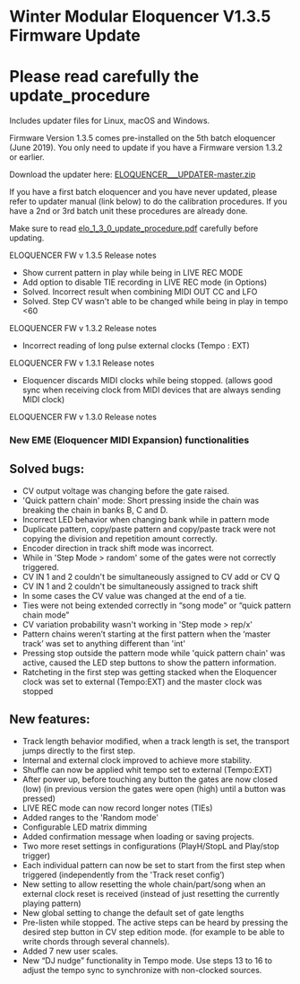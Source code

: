 # Winter Modular Eloquencer V1.3.5 Firmware Update
# Please read carefully the update_procedure


Includes updater files for Linux, macOS and Windows.

Firmware Version 1.3.5 comes pre-installed on the 5th batch eloquencer (June 2019). You only need to update if you have a Firmware version 1.3.2 or earlier. 

Download the updater here: [ELOQUENCER___UPDATER-master.zip](https://github.com/enoughframes/ELOQUENCER___UPDATER/archive/master.zip)

If you have a first batch eloquencer and you have never updated, please refer to updater manual (link below) to do the calibration procedures. If you have a 2nd or 3rd batch unit these procedures are already done.

Make sure to read [elo_1_3_0_update_procedure.pdf](https://github.com/enoughframes/ELOQUENCER___UPDATER/blob/master/elo_1.3.0_update_procedure.pdf) carefully before updating.

ELOQUENCER FW v 1.3.5 Release notes
- Show current pattern in play while being in LIVE REC MODE
- Add option to disable TIE recording in LIVE REC mode (in Options)
- Solved. Incorrect result when combining MIDI OUT CC and LFO
- Solved. Step CV wasn't able to be changed while being in play in tempo <60

ELOQUENCER FW v 1.3.2 Release notes
- Incorrect reading of long pulse external clocks (Tempo : EXT)

ELOQUENCER FW v 1.3.1 Release notes
- Eloquencer discards MIDI clocks while being stopped. (allows good sync when receiving clock from MIDI devices that are always sending MIDI clock) 

ELOQUENCER FW v 1.3.0 Release notes
### New EME (Eloquencer MIDI Expansion) functionalities
## Solved bugs:
- CV output voltage was changing before the gate raised.
- 'Quick pattern chain' mode: Short pressing inside the chain was breaking the chain in banks B, C and D.
- Incorrect LED behavior when changing bank while in pattern mode
- Duplicate pattern, copy/paste pattern and copy/paste track were not copying the division and repetition amount correctly.
- Encoder direction in track shift mode was incorrect.
- While in 'Step Mode > random' some of the gates were not correctly triggered.
- CV IN 1 and 2 couldn't be simultaneously assigned to CV add or CV Q
- CV IN 1 and 2 couldn't be simultaneously assigned to track shift
- In some cases the CV value was changed at the end of a tie.
- Ties were not being extended correctly in “song mode” or “quick pattern chain mode”
- CV variation probability wasn't working in 'Step mode > rep/x'
- Pattern chains weren’t starting at the first pattern when the ‘master track’ was set to anything different than 'int'
- Pressing stop outside the pattern mode while 'quick pattern chain' was active, caused the LED step buttons to show the pattern information.
- Ratcheting in the first step was getting stacked when the Eloquencer clock was set to external (Tempo:EXT) and the master clock was stopped
## New features:
- Track length behavior modified, when a track length is set, the transport jumps directly to the first step.
- Internal and external clock improved to achieve more stability.
- Shuffle can now be applied whit tempo set to external (Tempo:EXT)
- After power up, before touching any button the gates are now closed (low) (in previous version the gates were open (high) until a button was pressed)
- LIVE REC mode can now record longer notes (TIEs)
- Added ranges to the 'Random mode'
- Configurable LED matrix dimming
- Added confirmation message when loading or saving projects.
- Two more reset settings in configurations (PlayH/StopL and Play/stop trigger)
- Each individual pattern can now be set to start from the first step when triggered (independently from the 'Track reset config’)
- New setting to allow resetting the whole chain/part/song when an external clock reset is received (instead of just resetting the currently
playing pattern)
- New global setting to change the default set of gate lengths
- Pre-listen while stopped. The active steps can be heard by pressing the desired step button in CV step edition mode. (for example to be able to write chords through several channels).
- Added 7 new user scales.
- New “DJ nudge” functionality in Tempo mode. Use steps 13 to 16 to adjust the tempo sync to synchronize with non-clocked sources.

